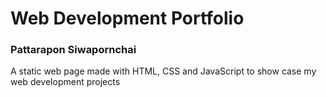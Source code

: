 # Web Development Portfolio
### Pattarapon Siwapornchai

A static web page made with HTML, CSS and JavaScript to show case my web development projects

